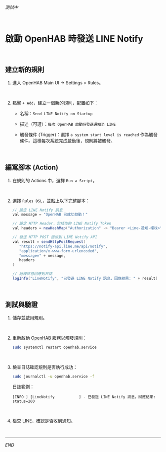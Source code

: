 _測試中_

<br>

# 啟動 OpenHAB 時發送 LINE Notify

<br>

## 建立新的規則

1. 進入 OpenHAB Main UI → Settings > Rules。  

<br>

2. 點擊 `+ Add`，建立一個新的規則，配置如下：

   - 名稱：`Send LINE Notify on Startup`  

   - 描述（可選）：`每次 OpenHAB 啟動時發送通知至 LINE`  

   - 觸發條件 (Trigger)：選擇 `a system start level is reached` 作為觸發條件。這樣每次系統完成啟動後，規則將被觸發。

<br>

## 編寫腳本 (Action)

1. 在規則的 Actions 中，選擇 `Run a Script`。  

<br>

2. 選擇 `Rules DSL`，並貼上以下完整腳本：

   ```java
   // 設定 LINE Notify 訊息
   val message = "OpenHAB 已成功啟動！"

   // 設定 HTTP Header，包括你的 LINE Notify Token
   val headers = newHashMap("Authorization" -> "Bearer <Line-通知-權杖>")

   // 發送 HTTP POST 請求到 LINE Notify API
   val result = sendHttpPostRequest(
      "https://notify-api.line.me/api/notify",
      "application/x-www-form-urlencoded",
      "message=" + message,
      headers
   )

   // 記錄訊息回應到日誌
   logInfo("LineNotify", "已發送 LINE Notify 訊息，回應結果: " + result)
   ```

<br>

## 測試與驗證

1. 儲存並啟用規則。  

<br>

2. 重新啟動 OpenHAB 服務以觸發規則：

   ```bash
   sudo systemctl restart openhab.service
   ```

<br>

3. 檢查日誌確認規則是否執行成功：

   ```bash
   sudo journalctl -u openhab.service -f
   ```
   日誌範例：
   ```
   [INFO ] [LineNotify           ] - 已發送 LINE Notify 訊息，回應結果: status=200
   ```

<br>

4. 檢查 LINE，確認是否收到通知。

<br>

___

_END_
